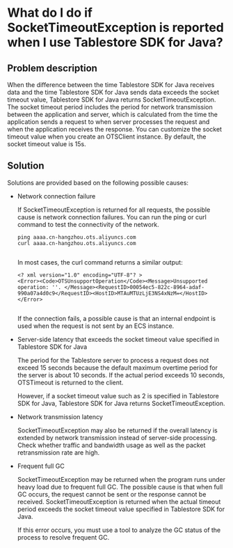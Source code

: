 # What do I do if SocketTimeoutException is reported when I use Tablestore SDK for Java?

## Problem description

When the difference between the time Tablestore SDK for Java receives data and the time Tablestore SDK for Java sends data exceeds the socket timeout value, Tablestore SDK for Java returns SocketTimeoutException. The socket timeout period includes the period for network transmission between the application and server, which is calculated from the time the application sends a request to when server processes the request and when the application receives the response. You can customize the socket timeout value when you create an OTSClient instance. By default, the socket timeout value is 15s.

## Solution

Solutions are provided based on the following possible causes:

-   Network connection failure

    If SocketTimeoutException is returned for all requests, the possible cause is network connection failures. You can run the ping or curl command to test the connectivity of the network.

    ```
    ping aaaa.cn-hangzhou.ots.aliyuncs.com
    curl aaaa.cn-hangzhou.ots.aliyuncs.com
    					
    ```

    In most cases, the curl command returns a similar output:

    ```
    <? xml version="1.0" encoding="UTF-8"? >
    <Error><Code>OTSUnsupportOperation</Code><Message>Unsupported operation: ''. </Message><RequestID>00054ec5-822c-8964-adaf-990a07a4d0c9</RequestID><HostID>MTAuMTUzLjE3NS4xNzM=</HostID></Error>
    					
    ```

    If the connection fails, a possible cause is that an internal endpoint is used when the request is not sent by an ECS instance.

-   Server-side latency that exceeds the socket timeout value specified in Tablestore SDK for Java

    The period for the Tablestore server to process a request does not exceed 15 seconds because the default maximum overtime period for the server is about 10 seconds. If the actual period exceeds 10 seconds, OTSTimeout is returned to the client.

    However, if a socket timeout value such as 2 is specified in Tablestore SDK for Java, Tablestore SDK for Java returns SocketTimeoutException.

-   Network transmission latency

    SocketTimeoutException may also be returned if the overall latency is extended by network transmission instead of server-side processing. Check whether traffic and bandwidth usage as well as the packet retransmission rate are high.

-   Frequent full GC

    SocketTimeoutException may be returned when the program runs under heavy load due to frequent full GC. The possible cause is that when full GC occurs, the request cannot be sent or the response cannot be received. SocketTimeoutException is returned when the actual timeout period exceeds the socket timeout value specified in Tablestore SDK for Java.

    If this error occurs, you must use a tool to analyze the GC status of the process to resolve frequent GC.


